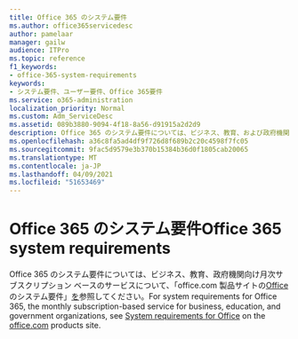 ```yaml
---
title: Office 365 のシステム要件
ms.author: office365servicedesc
author: pamelaar
manager: gailw
audience: ITPro
ms.topic: reference
f1_keywords:
- office-365-system-requirements
keywords:
- システム要件、ユーザー要件、Office 365要件
ms.service: o365-administration
localization_priority: Normal
ms.custom: Adm_ServiceDesc
ms.assetid: 089b3880-9094-4f18-8a56-d91915a2d2d9
description: Office 365 のシステム要件については、ビジネス、教育、および政府機関向け月次サブスクリプション ベースのサービスについて、「office.com 製品サイトの Office のシステム要件」を参照してください。
ms.openlocfilehash: a36c8fa5ad4df9f726d8f689b2c20c4598f7fc05
ms.sourcegitcommit: 9fac5d9579e3b370b15384b36d0f1805cab20065
ms.translationtype: MT
ms.contentlocale: ja-JP
ms.lasthandoff: 04/09/2021
ms.locfileid: "51653469"
---
```

# <a name="office-365-system-requirements"></a><span data-ttu-id="0b08c-104">Office 365 のシステム要件</span><span class="sxs-lookup"><span data-stu-id="0b08c-104">Office 365 system requirements</span></span>

<span data-ttu-id="0b08c-105">Office 365 のシステム要件については、ビジネス、教育、政府機関向け月次サブスクリプション ベースのサービスについて、「office.com 製品サイトの[Office](https://go.microsoft.com/fwlink/?LinkID=626095&amp;clcid=0x409)のシステム要件」[を](https://go.microsoft.com/fwlink/?LinkID=509817&amp;clcid=0x409)参照してください。</span><span class="sxs-lookup"><span data-stu-id="0b08c-105">For system requirements for Office 365, the monthly subscription-based service for business, education, and government organizations, see [System requirements for Office](https://go.microsoft.com/fwlink/?LinkID=626095&amp;clcid=0x409) on the [office.com](https://go.microsoft.com/fwlink/?LinkID=509817&amp;clcid=0x409) products site.</span></span> 
  

